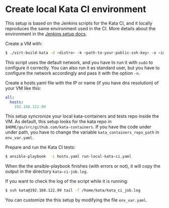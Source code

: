 # Create local Kata CI environment
This setup is based on the Jenkins scripts for the Kata CI, and it locally reproduces the same environment used in the CI. More details about the environment in the [Jenkins setup docs](https://github.com/kata-containers/ci/blob/master/Jenkins_setup.md#job-build-script).

Create a VM with:
```bash
$ ./virt-build-kata -d <distro> -k <path-to-your-public-ssh-key> -o <image>
```
This script uses the default network, and you have to run it with `sudo` to configure it correctly. You can also run it as standard user, but you have to configure the network accordingly and pass it with the option `-n`.

Create a hosts.yaml file with the IP or name (if you have dns resolution) of your VM like this:
```yaml
all:
  hosts:
    192.168.122.99
```
This setup syncronize your local kata-containers and tests repo inside the VM. As default, this setup looks for the kata repo in `$HOME/go/src/github.com/kata-containers`. If you have the code under under path, you have to change the variable `kata_containers_repo_path` in `env_var.yaml`.

Prepare and run the Kata CI tests:
```bash
$ ansible-playbook  -i hosts.yaml run-local-kata-ci.yaml
```
When the the ansible-playbook finishes (with errors or not), it will copy the output in the directory `kata-ci-job.log`.

If you want to check the log of the script while it is running:
```bash
$ ssh kata@192.168.122.99 tail -f /home/kata/kata_ci_job.log
```
You can customize the this setup by modifying the file `env_var.yaml`.
